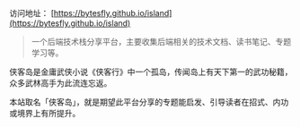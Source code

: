
访问地址： [https://bytesfly.github.io/island](https://bytesfly.github.io/island)

> 一个后端技术栈分享平台，主要收集后端相关的技术文档、读书笔记、专题学习等。

侠客岛是金庸武侠小说《侠客行》中一个孤岛，传闻岛上有天下第一的武功秘籍，众多武林高手为此流连忘返。

本站取名「侠客岛」，就是期望此平台分享的专题能启发、引导读者在招式、内功或境界上有所提升。


